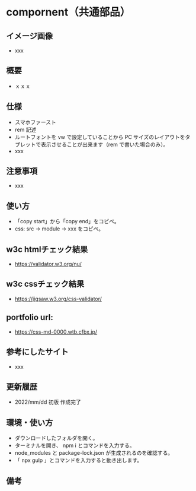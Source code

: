# compornent（共通部品）

## イメージ画像
- xxx

## 概要
- ｘｘｘ

## 仕様
- スマホファースト
- rem 記述
- ルートフォントを vw で設定していることから PC サイズのレイアウトをタブレットで表示させることが出来ます（rem で書いた場合のみ）。
- xxx

## 注意事項

- xxx

## 使い方

- 「copy start」から「copy end」をコピペ。
- css: src -> module -> xxx をコピペ。

## w3c htmlチェック結果
- https://validator.w3.org/nu/
## w3c cssチェック結果
- https://jigsaw.w3.org/css-validator/

## portfolio url:

- https://css-md-0000.wtb.cfbx.jp/


## 参考にしたサイト

- xxx

## 更新履歴

- 2022/mm/dd 初版 作成完了

## 環境・使い方

- ダウンロードしたフォルダを開く。
- ターミナルを開き、 npm i とコマンドを入力する。
- node_modules と package-lock.json が生成されるのを確認する。
- 「 npx gulp 」とコマンドを入力すると動き出します。


## 備考


